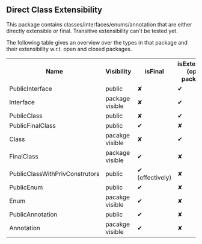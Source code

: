 ## Direct Class Extensibility

This package contains classes/interfaces/enums/annotation that are either directly extensible or final.
Transitive extensibility can't be tested yet.

The following table gives an overview over the types in that package and their extensibility w.r.t.
open and closed packages.

<table>
    <th> Name </th>
    <th> Visibility </th>
    <th> isFinal </th>
    <th> isExtensible (open package) </th>
    <th> isExtensible (closed package) </th>
    <tr>
        <td>PublicInterface</td>
        <td>public</td>
        <td>✘</td>
        <td>✔</td>
        <td>✔</td>
    </tr>
    <tr>
        <td>Interface</td>
        <td>package visible</td>
        <td>✘</td>
        <td>✔</td>
        <td>✘</td>
    </tr>
    <tr>
        <td>PublicClass</td>
        <td>public</td>
        <td>✘</td>
        <td>✔</td>
        <td>✔</td>
    </tr>
    <tr>
        <td>PublicFinalClass</td>
        <td>public</td>
        <td>✔</td>
        <td>✘</td>
        <td>✘</td>
    </tr>
    <tr>
        <td>Class</td>
        <td>pacakge visible</td>
        <td>✘</td>
        <td>✔</td>
        <td>✘</td>
    </tr>
    <tr>
        <td>FinalClass</td>
        <td>package visible</td>
        <td>✔</td>
        <td>✘</td>
        <td>✘</td>
    </tr>
    <tr>
        <td>PublicClassWithPrivConstrutors</td>
        <td>public</td>
        <td>✔ (effectively)</td>
        <td>✘</td>
        <td>✘</td>
    </tr>
    <tr>
        <td>PublicEnum</td>
        <td>public</td>
        <td>✔</td>
        <td>✘</td>
        <td>✘</td>
    </tr>
    <tr>
        <td>Enum</td>
        <td>pacakge visible</td>
        <td>✔</td>
        <td>✘</td>
        <td>✘</td>
    </tr>
    <tr>
        <td>PublicAnnotation</td>
        <td>public</td>
        <td>✔ </td>
        <td>✘</td>
        <td>✘</td>
    </tr>
    <tr>
        <td>Annotation</td>
        <td>pacakge visible</td>
        <td>✔</td>
        <td>✘</td>
        <td>✘</td>
    </tr>
</table>